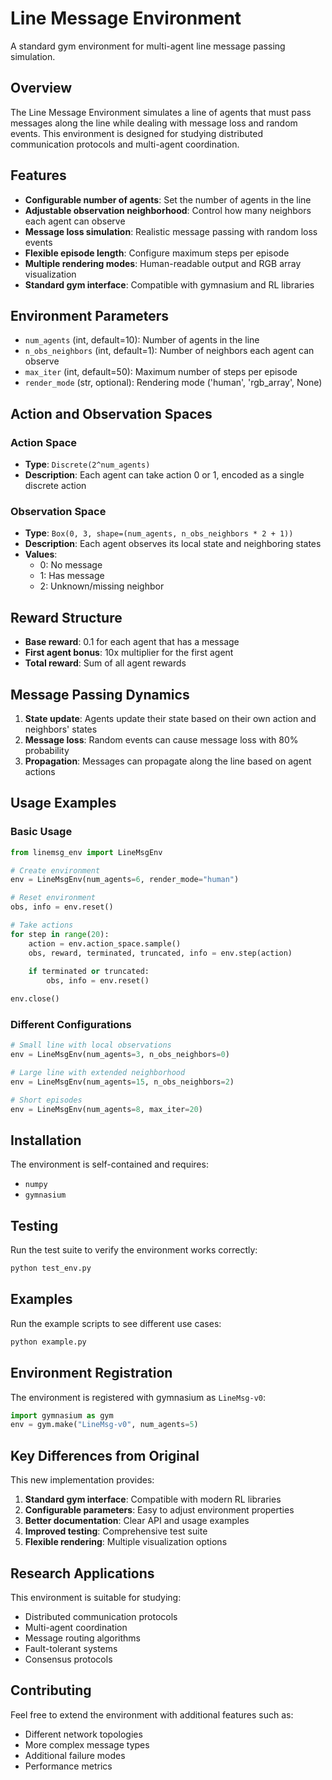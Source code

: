 # Line Message Environment

A standard gym environment for multi-agent line message passing simulation.

## Overview

The Line Message Environment simulates a line of agents that must pass messages along the line while dealing with message loss and random events. This environment is designed for studying distributed communication protocols and multi-agent coordination.

## Features

- **Configurable number of agents**: Set the number of agents in the line
- **Adjustable observation neighborhood**: Control how many neighbors each agent can observe
- **Message loss simulation**: Realistic message passing with random loss events
- **Flexible episode length**: Configure maximum steps per episode
- **Multiple rendering modes**: Human-readable output and RGB array visualization
- **Standard gym interface**: Compatible with gymnasium and RL libraries

## Environment Parameters

- `num_agents` (int, default=10): Number of agents in the line
- `n_obs_neighbors` (int, default=1): Number of neighbors each agent can observe
- `max_iter` (int, default=50): Maximum number of steps per episode
- `render_mode` (str, optional): Rendering mode ('human', 'rgb_array', None)

## Action and Observation Spaces

### Action Space
- **Type**: `Discrete(2^num_agents)`
- **Description**: Each agent can take action 0 or 1, encoded as a single discrete action

### Observation Space
- **Type**: `Box(0, 3, shape=(num_agents, n_obs_neighbors * 2 + 1))`
- **Description**: Each agent observes its local state and neighboring states
- **Values**: 
  - 0: No message
  - 1: Has message
  - 2: Unknown/missing neighbor

## Reward Structure

- **Base reward**: 0.1 for each agent that has a message
- **First agent bonus**: 10x multiplier for the first agent
- **Total reward**: Sum of all agent rewards

## Message Passing Dynamics

1. **State update**: Agents update their state based on their own action and neighbors' states
2. **Message loss**: Random events can cause message loss with 80% probability
3. **Propagation**: Messages can propagate along the line based on agent actions

## Usage Examples

### Basic Usage

```python
from linemsg_env import LineMsgEnv

# Create environment
env = LineMsgEnv(num_agents=6, render_mode="human")

# Reset environment
obs, info = env.reset()

# Take actions
for step in range(20):
    action = env.action_space.sample()
    obs, reward, terminated, truncated, info = env.step(action)
    
    if terminated or truncated:
        obs, info = env.reset()

env.close()
```

### Different Configurations

```python
# Small line with local observations
env = LineMsgEnv(num_agents=3, n_obs_neighbors=0)

# Large line with extended neighborhood
env = LineMsgEnv(num_agents=15, n_obs_neighbors=2)

# Short episodes
env = LineMsgEnv(num_agents=8, max_iter=20)
```

## Installation

The environment is self-contained and requires:
- `numpy`
- `gymnasium`

## Testing

Run the test suite to verify the environment works correctly:

```bash
python test_env.py
```

## Examples

Run the example scripts to see different use cases:

```bash
python example.py
```

## Environment Registration

The environment is registered with gymnasium as `LineMsg-v0`:

```python
import gymnasium as gym
env = gym.make("LineMsg-v0", num_agents=5)
```

## Key Differences from Original

This new implementation provides:

1. **Standard gym interface**: Compatible with modern RL libraries
2. **Configurable parameters**: Easy to adjust environment properties
3. **Better documentation**: Clear API and usage examples
4. **Improved testing**: Comprehensive test suite
5. **Flexible rendering**: Multiple visualization options

## Research Applications

This environment is suitable for studying:
- Distributed communication protocols
- Multi-agent coordination
- Message routing algorithms
- Fault-tolerant systems
- Consensus protocols

## Contributing

Feel free to extend the environment with additional features such as:
- Different network topologies
- More complex message types
- Additional failure modes
- Performance metrics 